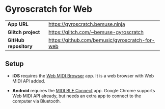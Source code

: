 # Gyroscratch for Web

|                       |                                                |
| --------------------- | ---------------------------------------------- |
| **App URL**           | https://gyroscratch.bemuse.ninja               |
| **Glitch project**    | https://glitch.com/~bemuse-gyroscratch         |
| **GitHub repository** | https://github.com/bemusic/gyroscratch-for-web |

## Setup

- **iOS** requires the [Web MIDI Browser](https://apps.apple.com/us/app/web-midi-browser/id953846217) app.
  It is a web browser with Web MIDI API added.

- **Android** requires the [MIDI BLE Connect](https://play.google.com/store/apps/details?id=com.mobileer.example.midibtlepairing&hl=en) app.
  Google Chrome supports Web MIDI API already, but needs an extra app to connect to the computer via Bluetooth.
